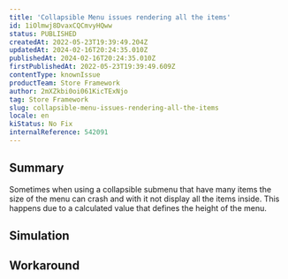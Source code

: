 ```yaml
---
title: 'Collapsible Menu issues rendering all the items'
id: 1iOlmwj8DvaxCQCmvyHQww
status: PUBLISHED
createdAt: 2022-05-23T19:39:49.204Z
updatedAt: 2024-02-16T20:24:35.010Z
publishedAt: 2024-02-16T20:24:35.010Z
firstPublishedAt: 2022-05-23T19:39:49.609Z
contentType: knownIssue
productTeam: Store Framework
author: 2mXZkbi0oi061KicTExNjo
tag: Store Framework
slug: collapsible-menu-issues-rendering-all-the-items
locale: en
kiStatus: No Fix
internalReference: 542091
---
```


## Summary


Sometimes when using a collapsible submenu that have many items the size of the menu can crash and with it not display all the items inside. This happens due to a calculated value that defines the height of the menu.



## Simulation



## Workaround



